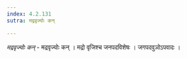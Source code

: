 ```yaml
---
index: 4.2.131
sutra: मद्रवृज्योः कन्

---
```

_मद्रवृज्योः कन्_ - मद्रवृज्योः कन् । मद्रो वृजिश्च जनपदविशेषः । जगपदवुञोऽपवादः ।